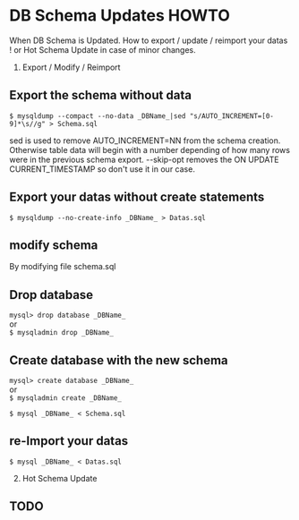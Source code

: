 # DB Schema Updates HOWTO

When DB Schema is Updated. How to export / update / reimport your datas !
or Hot Schema Update in case of minor changes.

1. Export / Modify / Reimport

## Export the schema without data
`$ mysqldump --compact --no-data _DBName_|sed "s/AUTO_INCREMENT=[0-9]*\s//g" > Schema.sql`

sed is used to remove AUTO_INCREMENT=NN from the schema creation. Otherwise
table data will begin with a number depending of how many rows were in the
previous schema export.
--skip-opt removes the ON UPDATE CURRENT_TIMESTAMP so don't use it in our case.

## Export your datas without create statements
`$ mysqldump --no-create-info _DBName_ > Datas.sql`

## modify schema
By modifying file schema.sql

## Drop database
`mysql> drop database _DBName_`<br/>
or<br/>
`$ mysqladmin drop _DBName_`

## Create database with the new schema
`mysql> create database _DBName_`<br/>
or<br/>
`$ mysqladmin create _DBName_`

`$ mysql _DBName_ < Schema.sql`

## re-Import your datas
`$ mysql _DBName_ < Datas.sql`

2. Hot Schema Update

## TODO
